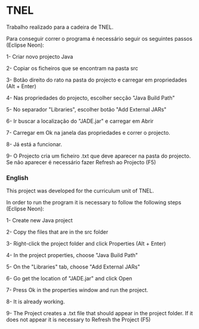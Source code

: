 # TNEL


Trabalho realizado para a cadeira de TNEL.


Para conseguir correr o programa é necessário seguir os seguintes passos (Eclipse Neon):


1- Criar novo projecto Java


2- Copiar os ficheiros que se encontram na pasta src


3- Botão direito do rato na pasta do projecto e carregar em propriedades (Alt + Enter)


4- Nas propriedades do projecto, escolher secção "Java Build Path"


5- No separador "Libraries", escolher botão "Add External JARs"


6- Ir buscar a localização do "JADE.jar" e carregar em Abrir


7- Carregar em Ok na janela das propriedades e correr o projecto.


8- Já está a funcionar.


9- O Projecto cria um ficheiro .txt que deve aparecer na pasta do projecto. Se não aparecer é necessário fazer Refresh ao Projecto (F5)


### English

This project was developed for the curriculum unit of TNEL.


In order to run the program it is necessary to follow the following steps (Eclipse Neon):


1- Create new Java project


2- Copy the files that are in the src folder


3- Right-click the project folder and click Properties (Alt + Enter)


4- In the project properties, choose "Java Build Path"


5- On the "Libraries" tab, choose "Add External JARs"


6- Go get the location of "JADE.jar" and click Open


7- Press Ok in the properties window and run the project.


8- It is already working.


9- The Project creates a .txt file that should appear in the project folder. If it does not appear it is necessary to Refresh the Project (F5)
